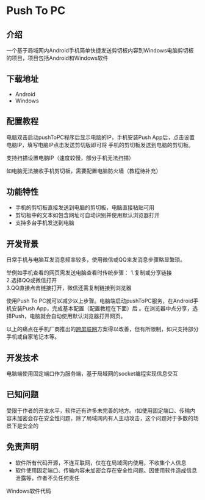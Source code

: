 # Push To PC
## 介绍
一个基于局域网内Android手机简单快捷发送剪切板内容到Windows电脑剪切板的项目，项目包括Android和Windows软件

## 下载地址
- Android
- Windows 

## 配置教程
电脑双击启动pushToPC程序后显示电脑的IP，手机安装Push App后，点击设置电脑IP，填写电脑IP点击发送剪切版即可将
手机的剪切板发送到电脑的剪切板。

支持扫描设置电脑IP（速度较慢，部分手机无法扫描）

如电脑无法接收手机剪切板，需要配置电脑防火墙（教程待补充）

## 功能特性
- 手机的剪切板直接发送到电脑的剪切板，电脑直接粘贴可用
- 剪切板中的文本如包含网址可自动识别并使用默认浏览器打开
- 支持多台手机发送到电脑


## 开发背景
日常手机与电脑互发消息频率较多，使用微信或QQ来发消息步骤略显繁琐。

举例如手机查看的网页需发送电脑查看时传统步骤：
1.复制或分享链接    
2.选择QQ或微信打开  
3.QQ直接点击链接打开，微信还需复制链接到浏览器

使用Push To PC就可以减少以上步骤。电脑端启动pushToPC服务，在Android手机安装Push App，完成基本配置（配置教程在下面）后
。在浏览器中点分享，选择Push，电脑就会自动使用默认浏览器打开网页。

以上的痛点在手机厂商推出的[跨屏联网](https://www.36kr.com/p/1384344509332613)方案得以改善，但有所限制，如只支持部分手机或自家笔记本等。

## 开发技术
电脑端使用固定端口作为服务端，基于局域网的socket编程实现信息交互


## 已知问题
受限于作者的开发水平，软件还有许多未完善的地方。r如使用固定端口、传输内容未加密会存在安全性问题，除了局域网内有人主动攻击，这个问题对于多数的场景下是安全的

## 免责声明
- 软件所有代码开源，不连互联网，仅在在局域网内使用，不收集个人信息
- 软件使用固定端口、传输内容未加密会存在安全性问题。因使用软件造成信息泄露等，作者不负任何责任

Windows软件代码